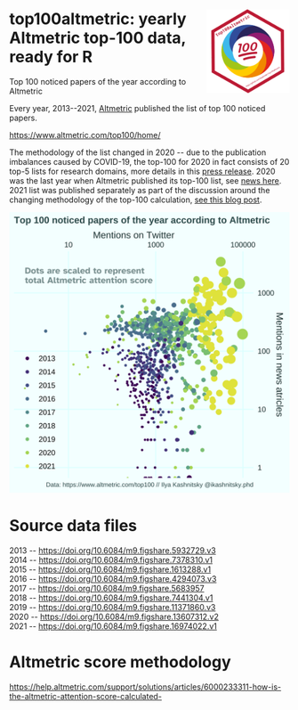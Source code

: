 # <img src="inst/top100altmetric-logo.png" align="right" width="150" height="150" />  top100altmetric: yearly Altmetric top-100 data, ready for R

Top 100 noticed papers of the year according to Altmetric

Every year, 2013--2021, [Altmetric](https://www.altmetric.com) published the list of top 100 noticed papers. 

https://www.altmetric.com/top100/home/

The methodology of the list changed in 2020 -- due to the publication imbalances caused by COVID-19, the top-100 for 2020 in fact consists of 20 top-5 lists for research domains, more details in this [press release](https://www.altmetric.com/top100/2020/press-release.pdf). 2020 was the last year when Altmetric published its top-100 list, see [news here](https://www.altmetric.com/altmetric-news/re-imagining-the-top-100). 2021 list was published separately as part of the discussion around the changing methodology of the top-100 calculation, [see this blog post](https://www.altmetric.com/blog/top-100-2021-the-old-school-remix/).

![](inst/attention-score.png)


# Source data files

2013 -- https://doi.org/10.6084/m9.figshare.5932729.v3  
2014 -- https://doi.org/10.6084/m9.figshare.7378310.v1  
2015 -- https://doi.org/10.6084/m9.figshare.1613288.v1  
2016 -- https://doi.org/10.6084/m9.figshare.4294073.v3  
2017 -- https://doi.org/10.6084/m9.figshare.5683957  
2018 -- https://doi.org/10.6084/m9.figshare.7441304.v1  
2019 -- https://doi.org/10.6084/m9.figshare.11371860.v3  
2020 -- https://doi.org/10.6084/m9.figshare.13607312.v2  
2021 -- https://doi.org/10.6084/m9.figshare.16974022.v1



# Altmetric score methodology

https://help.altmetric.com/support/solutions/articles/6000233311-how-is-the-altmetric-attention-score-calculated-
